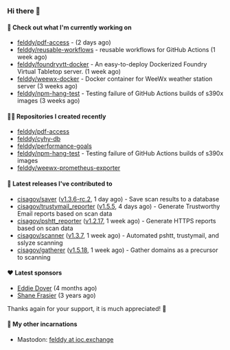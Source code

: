 ### Hi there 👋

#### 👷 Check out what I'm currently working on

- [felddy/pdf-access](https://github.com/felddy/pdf-access) -  (2 days ago)
- [felddy/reusable-workflows](https://github.com/felddy/reusable-workflows) - reusable workflows for GitHub Actions (1 week ago)
- [felddy/foundryvtt-docker](https://github.com/felddy/foundryvtt-docker) - An easy-to-deploy Dockerized Foundry Virtual Tabletop server. (1 week ago)
- [felddy/weewx-docker](https://github.com/felddy/weewx-docker) - Docker container for WeeWx weather station server (3 weeks ago)
- [felddy/npm-hang-test](https://github.com/felddy/npm-hang-test) - Testing failure of GitHub Actions builds of s390x images (3 weeks ago)

#### 👨‍💻 Repositories I created recently

- [felddy/pdf-access](https://github.com/felddy/pdf-access)
- [felddy/cyhy-db](https://github.com/felddy/cyhy-db)
- [felddy/performance-goals](https://github.com/felddy/performance-goals)
- [felddy/npm-hang-test](https://github.com/felddy/npm-hang-test) - Testing failure of GitHub Actions builds of s390x images
- [felddy/weewx-prometheus-exporter](https://github.com/felddy/weewx-prometheus-exporter)

#### 🚀 Latest releases I've contributed to

- [cisagov/saver](https://github.com/cisagov/saver) ([v1.3.6-rc.2](https://github.com/cisagov/saver/releases/tag/v1.3.6-rc.2), 1 day ago) - Save scan results to a database
- [cisagov/trustymail_reporter](https://github.com/cisagov/trustymail_reporter) ([v1.5.5](https://github.com/cisagov/trustymail_reporter/releases/tag/v1.5.5), 4 days ago) - Generate Trustworthy Email reports based on scan data
- [cisagov/pshtt_reporter](https://github.com/cisagov/pshtt_reporter) ([v1.2.17](https://github.com/cisagov/pshtt_reporter/releases/tag/v1.2.17), 1 week ago) - Generate HTTPS reports based on scan data
- [cisagov/scanner](https://github.com/cisagov/scanner) ([v1.3.7](https://github.com/cisagov/scanner/releases/tag/v1.3.7), 1 week ago) - Automated pshtt, trustymail, and sslyze scanning
- [cisagov/gatherer](https://github.com/cisagov/gatherer) ([v1.5.18](https://github.com/cisagov/gatherer/releases/tag/v1.5.18), 1 week ago) - Gather domains as a precursor to scanning

#### ❤️ Latest sponsors
- [Eddie Dover](https://github.com/EddieDover) (4 months ago)
- [Shane Frasier](https://github.com/jsf9k) (3 years ago)

Thanks again for your support, it is much appreciated! 🙏

#### 🐋 My other incarnations
- Mastodon: <a rel="me" href="https://ioc.exchange/@felddy">felddy at ioc.exchange</a>
